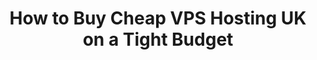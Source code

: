 <html>
<head>
</head>
<body>

<center><h1>How to Buy Cheap VPS Hosting UK on a Tight Budget</h1></center>
</body>
</html>
